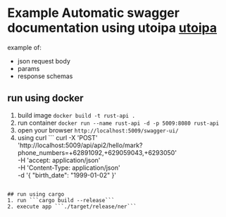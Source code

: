 # Example Automatic swagger documentation using utoipa [utoipa](https://github.com/juhaku/utoipa)
example of:
- json request body
- params
- response schemas

## run using docker
1. build image ```docker build -t rust-api .```
2. run container ```docker run --name rust-api -d -p 5009:8080 rust-api```
3. open your browser ```http://localhost:5009/swagger-ui/```
4. using curl ```
curl -X 'POST' \
  'http://localhost:5009/api/api2/hello/mark?phone_numbers=+62891092,+629059043,+6293050' \
  -H 'accept: application/json' \
  -H 'Content-Type: application/json' \
  -d '{
  "birth_date": "1999-01-02"
}'
```

## run using cargo
1. run ```cargo build --release```
2. execute app ```./target/release/ner```